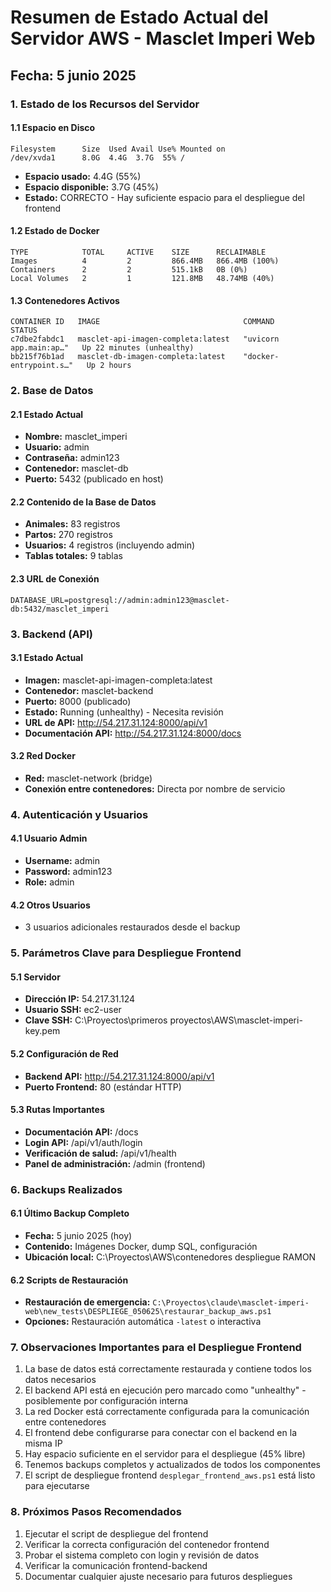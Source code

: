 # Resumen de Estado Actual del Servidor AWS - Masclet Imperi Web
## Fecha: 5 junio 2025

### 1. Estado de los Recursos del Servidor

#### 1.1 Espacio en Disco
```
Filesystem      Size  Used Avail Use% Mounted on
/dev/xvda1      8.0G  4.4G  3.7G  55% /
```
- **Espacio usado:** 4.4G (55%)
- **Espacio disponible:** 3.7G (45%)
- **Estado:** CORRECTO - Hay suficiente espacio para el despliegue del frontend

#### 1.2 Estado de Docker
```
TYPE            TOTAL     ACTIVE    SIZE      RECLAIMABLE
Images          4         2         866.4MB   866.4MB (100%)
Containers      2         2         515.1kB   0B (0%)
Local Volumes   2         1         121.8MB   48.74MB (40%)
```

#### 1.3 Contenedores Activos
```
CONTAINER ID   IMAGE                                COMMAND                  STATUS
c7dbe2fabdc1   masclet-api-imagen-completa:latest   "uvicorn app.main:ap…"   Up 22 minutes (unhealthy)
bb215f76b1ad   masclet-db-imagen-completa:latest    "docker-entrypoint.s…"   Up 2 hours
```

### 2. Base de Datos

#### 2.1 Estado Actual
- **Nombre:** masclet_imperi
- **Usuario:** admin
- **Contraseña:** admin123
- **Contenedor:** masclet-db
- **Puerto:** 5432 (publicado en host)

#### 2.2 Contenido de la Base de Datos
- **Animales:** 83 registros
- **Partos:** 270 registros
- **Usuarios:** 4 registros (incluyendo admin)
- **Tablas totales:** 9 tablas

#### 2.3 URL de Conexión
```
DATABASE_URL=postgresql://admin:admin123@masclet-db:5432/masclet_imperi
```

### 3. Backend (API)

#### 3.1 Estado Actual
- **Imagen:** masclet-api-imagen-completa:latest
- **Contenedor:** masclet-backend
- **Puerto:** 8000 (publicado)
- **Estado:** Running (unhealthy) - Necesita revisión
- **URL de API:** http://54.217.31.124:8000/api/v1
- **Documentación API:** http://54.217.31.124:8000/docs

#### 3.2 Red Docker
- **Red:** masclet-network (bridge)
- **Conexión entre contenedores:** Directa por nombre de servicio

### 4. Autenticación y Usuarios

#### 4.1 Usuario Admin
- **Username:** admin
- **Password:** admin123
- **Role:** admin

#### 4.2 Otros Usuarios
- 3 usuarios adicionales restaurados desde el backup

### 5. Parámetros Clave para Despliegue Frontend

#### 5.1 Servidor
- **Dirección IP:** 54.217.31.124
- **Usuario SSH:** ec2-user
- **Clave SSH:** C:\Proyectos\primeros proyectos\AWS\masclet-imperi-key.pem

#### 5.2 Configuración de Red
- **Backend API:** http://54.217.31.124:8000/api/v1
- **Puerto Frontend:** 80 (estándar HTTP)

#### 5.3 Rutas Importantes
- **Documentación API:** /docs
- **Login API:** /api/v1/auth/login
- **Verificación de salud:** /api/v1/health
- **Panel de administración:** /admin (frontend)

### 6. Backups Realizados

#### 6.1 Último Backup Completo
- **Fecha:** 5 junio 2025 (hoy)
- **Contenido:** Imágenes Docker, dump SQL, configuración
- **Ubicación local:** C:\Proyectos\AWS\contenedores despliegue RAMON

#### 6.2 Scripts de Restauración
- **Restauración de emergencia:** `C:\Proyectos\claude\masclet-imperi-web\new_tests\DESPLIEGE_050625\restaurar_backup_aws.ps1`
- **Opciones:** Restauración automática `-latest` o interactiva

### 7. Observaciones Importantes para el Despliegue Frontend

1. La base de datos está correctamente restaurada y contiene todos los datos necesarios
2. El backend API está en ejecución pero marcado como "unhealthy" - posiblemente por configuración interna
3. La red Docker está correctamente configurada para la comunicación entre contenedores
4. El frontend debe configurarse para conectar con el backend en la misma IP
5. Hay espacio suficiente en el servidor para el despliegue (45% libre)
6. Tenemos backups completos y actualizados de todos los componentes
7. El script de despliegue frontend `desplegar_frontend_aws.ps1` está listo para ejecutarse

### 8. Próximos Pasos Recomendados

1. Ejecutar el script de despliegue del frontend
2. Verificar la correcta configuración del contenedor frontend
3. Probar el sistema completo con login y revisión de datos
4. Verificar la comunicación frontend-backend
5. Documentar cualquier ajuste necesario para futuros despliegues
